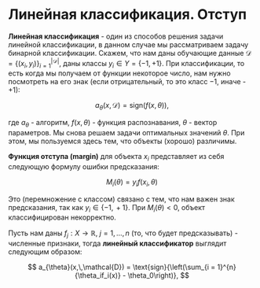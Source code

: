 # Линейная классификация. Отступ

**Линейная классификация** - один из способов решения задачи линейной классификации, в данном случае мы рассматриваем задачу бинарной классификации. Скажем, что нам даны обучающие данные $\mathcal{D} = \{(x_i, y_i)\}_{i = 1}^{|\mathcal{D}|}$, даны классы $y_i \in Y = \{-1, +1\}$. При классификации, то есть когда мы получаем от функции некоторое число, нам нужно посмотреть на его знак (если отрицательный, то это класс $-1$, иначе - $+1$):

$$
    a_\theta(x, \, \mathcal{D}) = \text{sign}(f(x, \, \theta)),
$$

где $a_\theta$ - алгоритм, $f(x, \, \theta)$ - функция распознавания, $\theta$ - вектор параметров. Мы снова решаем задачи оптимальных значений $\theta$. При этом, мы пользуемся здесь тем, что объекты (хорошо) различимы.

**Функция отступа (margin)** для объекта $x_i$ представляет из себя следующую формулу ошибки предсказания:

$$
    M_i(\theta) = y_if(x_i, \, \theta)
$$

Это (перемножение с классом) связано с тем, что нам важен знак предсказания, так как $y_i \in \{-1, \, +1\}$. При $M_i(\theta) < 0$, объект классифицирован некорректно.

Пусть нам даны $f_j : X \to \mathbb{R}, ~ j = 1, \ldots, n$ (то, что будет предсказывать) - численные признаки, тогда **линейный классификатор** выглядит следующим образом:

$$
    a_{\theta}(x,\,\mathcal{D}) = \text{sign}{\left(\sum_{i = 1}^{n}{\theta_if_i(x)} - \theta_0\right)},
$$
